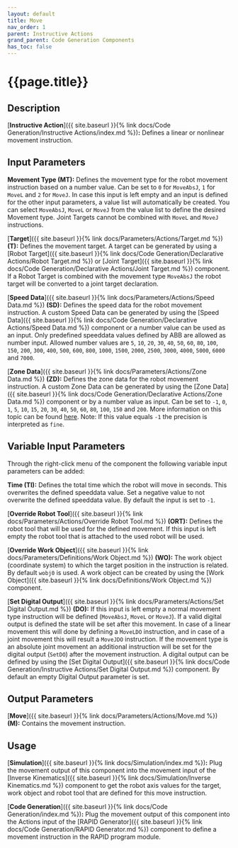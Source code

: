 ```yaml
---
layout: default
title: Move
nav_order: 1
parent: Instructive Actions
grand_parent: Code Generation Components
has_toc: false
---
```


# **{{page.title}}**

## **Description**

[**Instructive Action**]({{ site.baseurl }}{% link docs/Code Generation/Instructive Actions/index.md %})**:** Defines a linear or nonlinear movement instruction.

## **Input Parameters**

**Movement Type (MT):** Defines the movement type for the robot movement instruction based on a number value. Can be set to `0` for `MoveAbsJ`, `1` for `MoveL` and `2` for `MoveJ`. In case this input is left empty and an input is defined for the other input parameters, a value list will automatically be created. You can select `MoveAbsJ`, `MoveL` or `MoveJ` from the value list to define the desired Movement type. Joint Targets cannot be combined with `MoveL` and `MoveJ` instructions. 

[**Target**]({{ site.baseurl }}{% link docs/Parameters/Actions/Target.md %}) **(T):** Defines the movement target. A target can be generated by using a [Robot Target]({{ site.baseurl }}{% link docs/Code Generation/Declarative Actions/Robot Target.md %}) or [Joint Target]({{ site.baseurl }}{% link docs/Code Generation/Declarative Actions/Joint Target.md %}) component. If a Robot Target is combined with the movement type `MoveAbsJ` the robot target will be converted to a joint target declaration. 

[**Speed Data**]({{ site.baseurl }}{% link docs/Parameters/Actions/Speed Data.md %}) **(SD):** Defines the speed data for the robot movement instruction. A custom Speed Data can be generated by using the [Speed Data]({{ site.baseurl }}{% link docs/Code Generation/Declarative Actions/Speed Data.md %}) component or a number value can be used as an input. Only predefined speeddata values defined by ABB are allowed as number input. Allowed number values are `5`, `10`, `20`, `30`, `40`, `50`, `60`, `80`, `100`, `150`, `200`, `300`, `400`, `500`, `600`, `800`, `1000`, `1500`, `2000`, `2500`, `3000`, `4000`, `5000`, `6000` and `7000`.

[**Zone Data**]({{ site.baseurl }}{% link docs/Parameters/Actions/Zone Data.md %}) **(ZD):** Defines the zone data for the robot movement instruction. A custom Zone Data can be generated by using the [Zone Data]({{ site.baseurl }}{% link docs/Code Generation/Declarative Actions/Zone Data.md %}) component or by a number value as input. Can be set to `-1`, `0`, `1`, `5`, `10`, `15`, `20`, `30`, `40`, `50`, `60`, `80`, `100`, `150` and `200`. More information on this topic can be found [here](https://library.e.abb.com/public/688894b98123f87bc1257cc50044e809/Technical%20reference%20manual_RAPID_3HAC16581-1_revJ_en.pdf). Note: If this value equals `-1` the precision is interpreted as `fine`.

## **Variable Input Parameters**

Through the right-click menu of the component the following variable input parameters can be added:

**Time (TI):** Defines the total time which the robot will move in seconds. This overwrites the defined speeddata value. Set a negative value to not overwrite the defined speeddata value. By default the input is set to `-1`. 

[**Override Robot Tool**]({{ site.baseurl }}{% link docs/Parameters/Actions/Override Robot Tool.md %}) **(ORT):** Defines the robot tool that will be used for the defined movement. If this input is left empty the robot tool that is attached to the used robot will be used.

[**Override Work Object**]({{ site.baseurl }}{% link docs/Parameters/Definitions/Work Object.md %}) **(WO):** The work object (coordinate system) to which the target position in the instruction is related. By default `wobj0` is used. A work object can be created by using the [Work Object]({{ site.baseurl }}{% link docs/Definitions/Work Object.md %}) component. 

[**Set Digital Output**]({{ site.baseurl }}{% link docs/Parameters/Actions/Set Digital Output.md %}) **(DO):** If this input is left empty a normal movement type instruction will be defined (`MoveAbsJ`, `MoveL` or `MoveJ`). If a valid digital output is defined the state will be set after this movement. In case of a linear movement this will done by defining a `MoveLDO` instruction, and in case of a joint movement this will result a `MoveJDO` instruction. If the movement type is an absolute joint movement an additional instruction will be set for the digital output (`SetDO`) after the movement instruction. A digital output can be defined by using the [Set Digital Output]({{ site.baseurl }}{% link docs/Code Generation/Instructive Actions/Set Digital Output.md %}) component. By default an empty Digital Output parameter is set.

## **Output Parameters**

[**Move**]({{ site.baseurl }}{% link docs/Parameters/Actions/Move.md %}) **(M):** Contains the movement instruction.

## **Usage**

[**Simulation**]({{ site.baseurl }}{% link docs/Simulation/index.md %})**:** Plug the movement output of this component into the movement input of the [Inverse Kinematics]({{ site.baseurl }}{% link docs/Simulation/Inverse Kinematics.md %}) component to get the robot axis values for the target, work object and robot tool that are defined for this move instruction.

[**Code Generation**]({{ site.baseurl }}{% link docs/Code Generation/index.md %})**:** Plug the movement output of this component into the Actions input of the [RAPID Generator]({{ site.baseurl }}{% link docs/Code Generation/RAPID Generator.md %}) component to define a movement instruction in the RAPID program module.
